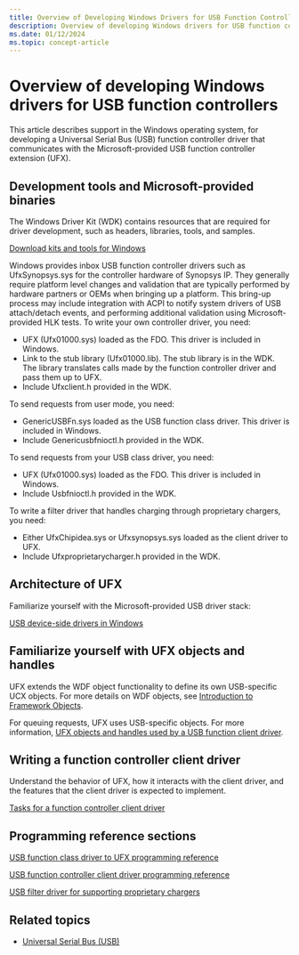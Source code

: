 ```yaml
---
title: Overview of Developing Windows Drivers for USB Function Controllers
description: Overview of developing Windows drivers for USB function controllers
ms.date: 01/12/2024
ms.topic: concept-article
---
```


# Overview of developing Windows drivers for USB function controllers

This article describes support in the Windows operating system, for developing a Universal Serial Bus (USB) function controller driver that communicates with the Microsoft-provided USB function controller extension (UFX).

## Development tools and Microsoft-provided binaries

The Windows Driver Kit (WDK) contains resources that are required for driver development, such as headers, libraries, tools, and samples.

[Download kits and tools for Windows](https://go.microsoft.com/fwlink/p/?linkid=617155)

Windows provides inbox USB function controller drivers such as UfxSynopsys.sys for the controller hardware of Synopsys IP. They generally require platform level changes and validation that are typically performed by hardware partners or OEMs when bringing up a platform. This bring-up process may include integration with ACPI to notify system drivers of USB attach/detach events, and performing additional validation using Microsoft-provided HLK tests. To write your own controller driver, you need:

- UFX (Ufx01000.sys) loaded as the FDO. This driver is included in Windows.
- Link to the stub library (Ufx01000.lib). The stub library is in the WDK. The library translates calls made by the function controller driver and pass them up to UFX.
- Include Ufxclient.h provided in the WDK.

To send requests from user mode, you need:

- GenericUSBFn.sys loaded as the USB function class driver. This driver is included in Windows.
- Include Genericusbfnioctl.h provided in the WDK.

To send requests from your USB class driver, you need:

- UFX (Ufx01000.sys) loaded as the FDO. This driver is included in Windows.
- Include Usbfnioctl.h provided in the WDK.

To write a filter driver that handles charging through proprietary chargers, you need:

- Either UfxChipidea.sys or Ufxsynopsys.sys loaded as the client driver to UFX.
- Include Ufxproprietarycharger.h provided in the WDK.

## Architecture of UFX

Familiarize yourself with the Microsoft-provided USB driver stack:

[USB device-side drivers in Windows](usb-device-side-drivers-in-windows.md)

## Familiarize yourself with UFX objects and handles

UFX extends the WDF object functionality to define its own USB-specific UCX objects. For more details on WDF objects, see [Introduction to Framework Objects](../wdf/introduction-to-framework-objects.md).

For queuing requests, UFX uses USB-specific objects. For more information, [UFX objects and handles used by a USB function client driver](ufx-objects-and-handles-used-by-a-usb-function-controller.md).

## Writing a function controller client driver

Understand the behavior of UFX, how it interacts with the client driver, and the features that the client driver is expected to implement.

[Tasks for a function controller client driver](function-client-driver.md)

## Programming reference sections

[USB function class driver to UFX programming reference](/windows-hardware/drivers/ddi/_usbref/#function-class-driver-reference)

[USB function controller client driver programming reference](/windows-hardware/drivers/ddi/_usbref/#usb-function-controller-client-driver-reference)

[USB filter driver for supporting proprietary chargers](/windows-hardware/drivers/ddi/_usbref/#filter-driver-for-supporting-usb-chargers)

## Related topics

- [Universal Serial Bus (USB)](../index.yml)
